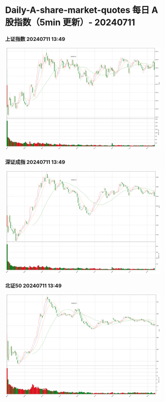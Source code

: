 
# Daily-A-share-market-quotes 每日 A 股指数（5min 更新）- 20240711

### 上证指数 20240711 13:49
![](./fig/2024/7/20240711-sh000001.png)

### 深证成指 20240711 13:49
![](./fig/2024/7/20240711-sz399001.png)

### 北证50 20240711 13:49
![](./fig/2024/7/20240711-bj899050.png)
